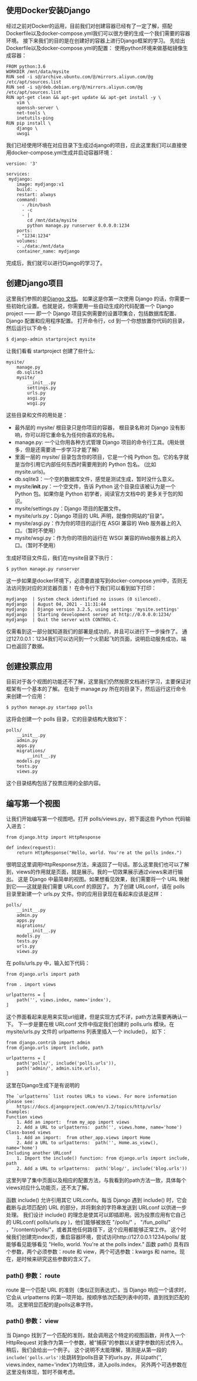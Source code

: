 ## 使用Docker安装Django
经过之前对Docker的运用，目前我们对创建容器已经有了一定了解，搭配Dockerfile以及docker-compose.yml我们可以很方便的生成一个我们需要的容器环境。 
接下来我们的目的是在创建好的容器上进行Django框架的学习。
先给出Dockerfile以及docker-compose.yml的配置： 
使用python环境来做基础镜像生成容器： 
```
FROM python:3.6
WORKDIR /mnt/data/mysite
RUN sed -i s@/archive.ubuntu.com/@/mirrors.aliyun.com/@g /etc/apt/sources.list
RUN sed -i s@/deb.debian.org/@/mirrors.aliyun.com/@g /etc/apt/sources.list
RUN apt-get clean && apt-get update && apt-get install -y \
	vim \
	openssh-server \
	net-tools \
	inetutils-ping
RUN pip install \
	django \
	uwsgi
```
我们已经使用环境在对应目录下生成过django的项目，应此这里我们可以直接使用docker-compose.yml生成并启动容器环境： 
```
version: '3'

services:
 mydjango:
    image: mydjango:v1
    build: .
    restart: always
    command:
      - /bin/bash 
      - -c 
      - |
        cd /mnt/data/mysite 
        python manage.py runserver 0.0.0.0:1234 
    ports:
    - "1234:1234"
    volumes:
    - ./data:/mnt/data
    container_name: mydjango
```
完成后，我们就可以进行Django的学习了。
## 创建Django项目
这里我们参照的是[Django 文档](https://docs.djangoproject.com/zh-hans/3.2/ "Django 文档")。
如果这是你第一次使用 Django 的话，你需要一些初始化设置。也就是说，你需要用一些自动生成的代码配置一个 Django project —— 即一个 Django 项目实例需要的设置项集合，包括数据库配置、Django 配置和应用程序配置。
打开命令行，cd 到一个你想放置你代码的目录，然后运行以下命令：
```
$ django-admin startproject mysite
```
让我们看看 startproject 创建了些什么:
```
mysite/
    manage.py
    db.sqlite3
    mysite/
        __init__.py
        settings.py
        urls.py
        asgi.py
        wsgi.py
```
这些目录和文件的用处是：
- 最外层的 mysite/ 根目录只是你项目的容器， 根目录名称对 Django 没有影响，你可以将它重命名为任何你喜欢的名称。 
- manage.py: 一个让你用各种方式管理 Django 项目的命令行工具。(用处很多，但是还需要进一步学习才能了解) 
- 里面一层的 mysite/ 目录包含你的项目，它是一个纯 Python 包。它的名字就是当你引用它内部任何东西时需要用到的 Python 包名。 (比如 mysite.urls)。 
- db.sqlite3：一个空的数据库文件，感觉是测试生成，暂时没什么意义。 
- mysite/__init__.py：一个空文件，告诉 Python 这个目录应该被认为是一个 Python 包。如果你是 Python 初学者，阅读官方文档中的 更多关于包的知识。 
- mysite/settings.py：Django 项目的配置文件。 
- mysite/urls.py：Django 项目的 URL 声明，就像你网站的“目录”。 
- mysite/asgi.py：作为你的项目的运行在 ASGI 兼容的 Web 服务器上的入口。（暂时不使用） 
- mysite/wsgi.py：作为你的项目的运行在 WSGI 兼容的Web服务器上的入口。（暂时不使用） 

生成好项目文件后，我们在mysite目录下执行： 
```
$ python manage.py runserver
```
这一步如果是docker环境下，必须要直接写到docker-compose.yml中，否则无法访问到对应的浏览器页面！
在命令行下我们可以看到如下打印： 
```
mydjango  | System check identified no issues (0 silenced).
mydjango  | August 04, 2021 - 11:31:44
mydjango  | Django version 3.2.5, using settings 'mysite.settings'
mydjango  | Starting development server at http://0.0.0.0:1234/
mydjango  | Quit the server with CONTROL-C.

```
仅需看到这一部分就知道我们的部署是成功的，并且可以进行下一步操作了。 
通过127.0.0.1：1234我们可以访问到一个火箭起飞的页面，说明启动服务成功，端口也返回了数据。
## 创建投票应用
目前对于各个视图的功能还不了解，这里我们仍然按原文档进行学习，主要保证对框架有一个基本的了解。 
在处于 manage.py 所在的目录下，然后运行这行命令来创建一个应用： 
```
$ python manage.py startapp polls
```
这将会创建一个 polls 目录，它的目录结构大致如下： 
```
polls/
    __init__.py
    admin.py
    apps.py
    migrations/
        __init__.py
    models.py
    tests.py
    views.py
```
这个目录结构包括了投票应用的全部内容。 
## 编写第一个视图
让我们开始编写第一个视图吧。打开 polls/views.py，把下面这些 Python 代码输入进去：
```
from django.http import HttpResponse

def index(request):
    return HttpResponse("Hello, world. You're at the polls index.")
```
很明显这里调用HttpResponse方法，来返回了一句话。那么这里我们也可以了解到，views的作用就是页面，就是展示。我的一切效果展示通过views来进行输出。 
这是 Django 中最简单的视图。如果想看见效果，我们需要将一个 URL 映射到它——这就是我们需要 URLconf 的原因了。 
为了创建 URLconf，请在 polls 目录里新建一个 urls.py 文件。你的应用目录现在看起来应该是这样： 
```
polls/
    __init__.py
    admin.py
    apps.py
    migrations/
        __init__.py
    models.py
    tests.py
    urls.py
    views.py
```
在 polls/urls.py 中，输入如下代码： 
```
from django.urls import path

from . import views

urlpatterns = [
    path('', views.index, name='index'),
]
```
这个界面看起来是用来实现url组建，但是实现方式不详，path方法需要再确认一下。
下一步是要在根 URLconf 文件中指定我们创建的 polls.urls 模块。在 mysite/urls.py 文件的 urlpatterns 列表里插入一个 include()， 如下：
```
from django.contrib import admin
from django.urls import include, path

urlpatterns = [
    path('polls/', include('polls.urls')),
    path('admin/', admin.site.urls),
]
```
这里在Django生成下是有说明的 
```
The `urlpatterns` list routes URLs to views. For more information please see:
    https://docs.djangoproject.com/en/3.2/topics/http/urls/
Examples:
Function views
    1. Add an import:  from my_app import views
    2. Add a URL to urlpatterns:  path('', views.home, name='home')
Class-based views
    1. Add an import:  from other_app.views import Home
    2. Add a URL to urlpatterns:  path('', Home.as_view(), name='home')
Including another URLconf
    1. Import the include() function: from django.urls import include, path
    2. Add a URL to urlpatterns:  path('blog/', include('blog.urls'))
```
这里列举了集中页面以及相应的配置方法，与我看到的path方法一致，具体每个views对应什么功能页，还不太了解。

函数 include() 允许引用其它 URLconfs。每当 Django 遇到 include() 时，它会截断与此项匹配的 URL 的部分，并将剩余的字符串发送到 URLconf 以供进一步处理。 
我们设计 include() 的理念是使其可以即插即用。因为投票应用有它自己的 URLconf( polls/urls.py )，他们能够被放在 "/polls/" ， "/fun_polls/" ，"/content/polls/"，或者其他任何路径下，这个应用都能够正常工作。 
这个时候我们创建完index页，重启容器环境，尝试访问http://127.0.0.1:1234/polls/ 就能够看见能够看见 "Hello, world. You're at the polls index." 
函数 path() 具有四个参数，两个必须参数：route 和 view，两个可选参数：kwargs 和 name。现在，是时候来研究这些参数的含义了。 
### path() 参数： route
route 是一个匹配 URL 的准则（类似正则表达式）。当 Django 响应一个请求时，它会从 urlpatterns 的第一项开始，按顺序依次匹配列表中的项，直到找到匹配的项。 
这里明显匹配的是polls这串字符。
### path() 参数： view
当 Django 找到了一个匹配的准则，就会调用这个特定的视图函数，并传入一个 HttpRequest 对象作为第一个参数，被“捕获”的参数以关键字参数的形式传入。稍后，我们会给出一个例子。 
这个说明不太能理解，猜测是从第一段的` include('polls.urls')`处跳转到polls目录下的urls.py，并以path('', views.index, name='index')为响应体，进入polls.index。 
另外两个可选参数在这里没有体现，暂时不做考虑。

